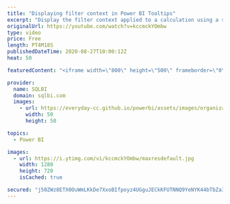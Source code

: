 ```yaml
---
title: "Displaying filter context in Power BI Tooltips"
excerpt: "Display the filter context applied to a calculation using a special DAX measure in Power BI Tooltips. Article and download: https://sql.bi/79070?aff=yt"
originalUrl: https://youtube.com/watch?v=kccmckYOmbw
type: video
price: Free
length: PT4M18S
publishedDateTime: 2020-08-27T10:00:12Z
heat: 50

featuredContent: "<iframe width=\"800\" height=\"500\" frameborder=\"0\" src=\"https://www.youtube.com/embed/kccmckYOmbw\" allow=\"accelerometer; autoplay; encrypted-media; gyroscope; picture-in-picture\" allowfullscreen></iframe>"

provider:
  name: SQLBI
  domain: sqlbi.com
  images:
    - url: https://everyday-cc.github.io/powerbi/assets/images/organizations/sqlbi.com-50x50.jpg
      width: 50
      height: 50

topics:
  - Power BI

images:
  - url: https://i.ytimg.com/vi/kccmckYOmbw/maxresdefault.jpg
    width: 1280
    height: 720
    isCached: true

secured: "j50ZWz8ETX0OuWmLKkDe7XxoBIfpoyz4UGguJECkKFUTNNQ9YeNYK44bTbZa3eZqcFQSiY8xZ1WJk9+72fOBGJz/4R52hUl1Zrw4R0FIIZgpYMOaOaVMGKmygAro1ikPEYf89kHAm/G2FF9CdHIdVvcgkNz4bWbsyzuAGc6r+2jSzb/O6LwbEfz221Q876R2/zNl2CZin759nBBfU+mYpzQ0UFXskYnVWwwD8XHXkrtj1v3vIAfQc7qacr+jEwzy1+xu0F6im2HvOO0ay/yzY1aJsXLJ/QECVgYTXKqb1dbnBG2lOxg6SNelm3OnhvDNQ6zviH6oL6zfh8YkkH0A7Usuc+4WRQ8BmPJo2uZaj8I0MLv1SQ7FlrNSVlL6DkyqKtvYEoA+P1gL248U4wrd5sWERQfpu6KV9kpmz6BUNmc=;tdrBRsh3lx2TBg7A+l8zFg=="
---
```


